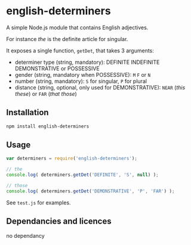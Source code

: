 # english-determiners

A simple Node.js module that contains English adjectives.

For instance _the_ is the definite article for singular.

It exposes a single function, `getDet`, that takes 3 arguments:

* determiner type (string, mandatory): DEFINITE INDEFINITE DEMONSTRATIVE or POSSESSIVE
* gender (string, mandatory when POSSESSIVE): `M` `F` or `N`
* number (string, mandatory): `S` for singular, `P` for plural
* distance (string, optional, only used for DEMONSTRATIVE): `NEAR` (_this these_) or `FAR` (_that those_)

## Installation 
```sh
npm install english-determiners
```

## Usage

```javascript
var determiners = require('english-determiners');

// the
console.log( determiners.getDet('DEFINITE', 'S', null) );

// those
console.log( determiners.getDet('DEMONSTRATIVE', 'P', 'FAR') );
```

See `test.js` for examples.

## Dependancies and licences

no dependancy
